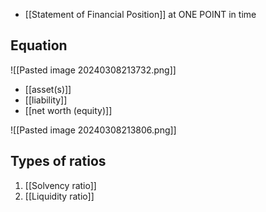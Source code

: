 - [[Statement of Financial Position]] at ONE POINT in time

## Equation
![[Pasted image 20240308213732.png]]
- [[asset(s)]]
- [[liability]]
- [[net worth (equity)]]

![[Pasted image 20240308213806.png]]

## Types of ratios
1. [[Solvency ratio]]
2. [[Liquidity ratio]]